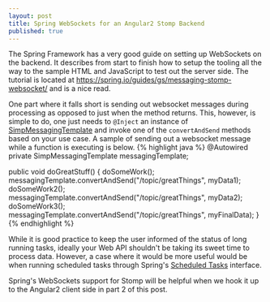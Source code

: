 ```yaml
---
layout: post
title: Spring WebSockets for an Angular2 Stomp Backend
published: true
---
```


The Spring Framework has a very good guide on setting
up WebSockets on the backend.  It describes from start to
finish how to setup the tooling all the way to the sample
HTML and JavaScript to test out the server side. The tutorial
is located at <https://spring.io/guides/gs/messaging-stomp-websocket/> 
and is a nice read.

One part where it falls short is sending out websocket messages
during processing as opposed to just when the method returns.
This, however, is simple to do, one just needs to ```@Inject```
an instance of [SimpMessagingTemplate](http://docs.spring.io/spring-framework/docs/current/javadoc-api/org/springframework/messaging/simp/SimpMessagingTemplate.html)
and invoke one of the ```convertAndSend``` methods based on your use case.
A sample of sending out a websocket message while a function is
executing is below.
{% highlight java %}
@Autowired
private SimpMessagingTemplate messagingTemplate;

public void doGreatStuff() {
    doSomeWork();
    messagingTemplate.convertAndSend("/topic/greatThings", myData1);
    doSomeWork2();
    messagingTemplate.convertAndSend("/topic/greatThings", myData2);
    doSomeWork3();
    messagingTemplate.convertAndSend("/topic/greatThings", myFinalData);
}
{% endhighlight %}

While it is good practice to keep the user informed of the status
of long running tasks, ideally your Web API shouldn't be taking its sweet time
to process data. However, a case where it would be more useful would be 
when running scheduled tasks through Spring's 
[Scheduled Tasks](https://spring.io/guides/gs/scheduling-tasks/) interface.  

Spring's WebSockets support for Stomp will be helpful when we hook
it up to the Angular2 client side in part 2 of this post.
